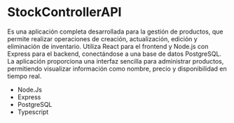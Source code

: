 # StockControllerAPI 
Es una aplicación completa desarrollada para la gestión de productos, que permite realizar operaciones de creación, actualización, edición y eliminación de inventario. Utiliza React para el frontend y Node.js con Express para el backend, conectándose a una base de datos PostgreSQL. La aplicación proporciona una interfaz sencilla para administrar productos, permitiendo visualizar información como nombre, precio y disponibilidad en tiempo real.

- Node.Js
- Express
- PostgreSQL
- Typescript